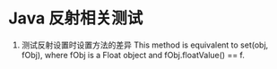 # Java 反射相关测试
1. 测试反射设置时设置方法的差异
    This method is equivalent to set(obj, fObj), where fObj is a Float object and fObj.floatValue() == f.